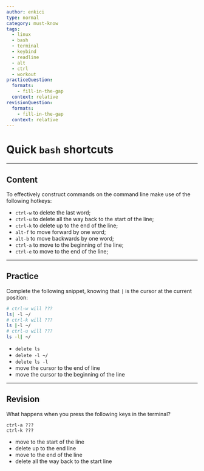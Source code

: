 ```yaml
---
author: enkici
type: normal
category: must-know
tags:
  - linux
  - bash
  - terminal
  - keybind
  - readline
  - alt
  - ctrl
  - workout
practiceQuestion:
  formats:
    - fill-in-the-gap
  context: relative
revisionQuestion:
  formats:
    - fill-in-the-gap
  context: relative
---
```


# Quick `bash` shortcuts


---

## Content

To effectively construct commands on the command line make use of the following hotkeys:

- `ctrl-w` to delete the last word;
- `ctrl-u` to delete all the way back to the start of the line;
- `ctrl-k` to delete up to the end of the line;
- `alt-f` to move forward by one word;
- `alt-b` to move backwards by one word;
- `ctrl-a` to move to the beginning of the line;
- `ctrl-e` to move to the end of the line;


---

## Practice

Complete the following snippet, knowing that `|` is the cursor at the current position:

```bash
# ctrl-w will ???
ls| -l ~/
# ctrl-k will ???
ls |-l ~/
# ctrl-u will ???
ls -l| ~/
```

- `delete ls`
- `delete -l ~/`
- `delete ls -l`
- move the cursor to the end of line
- move the cursor to the beginning of the line


---

## Revision

What happens when you press the following keys in the terminal?

```plain-text
ctrl-a ???
ctrl-k ???
```

- move to the start of the line
- delete up to the end line
- move to the end of the line
- delete all the way back to the start line
